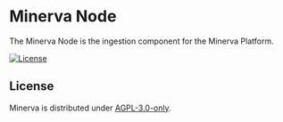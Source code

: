 # Minerva Node

The Minerva Node is the ingestion component for the Minerva Platform.

[![License](https://img.shields.io/github/license/hendrikx-itc/minerva)](LICENSE)

## License

Minerva is distributed under [AGPL-3.0-only](LICENSE).
